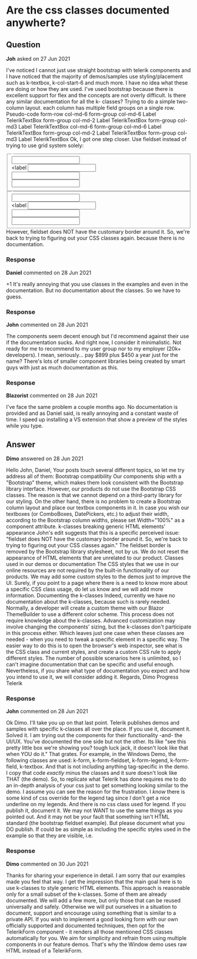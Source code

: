 # Are the css classes documented anywherte?

## Question

**Joh** asked on 27 Jun 2021

I've noticed I cannot just use straight bootstrap with telerik components and I have noticed that the majority of demos/samples use styling/placement such as k-textbox, k-col-start-6 and much more. I have no idea what these are doing or how they are used. I've used bootstrap because there is excellent support for flex and the concepts are not overly difficult. Is there any similar documentation for all the k- classes? Trying to do a simple two-column layout. each column has multiple field groups on a single row. Pseudo-code form-row col-md-6
form-group col-md-6
Label
TelerikTextBox
form-group col-md-2
Label
TelerikTextBox
form-group col-md3
Label
TelerikTextBox
col-md-6
form-group col-md-6
Label
TelerikTextBox
form-group col-md-2
Label
TelerikTextBox
form-group col-md3
Label
TelerikTextBox Ok, I got one step closer. Use fieldset instead of trying to use grid system solely: <div class="form-row"> <div class="col-md-6"> <fieldset id="LeftColumn" name="LeftColumn"> <legend> </legend> <div class="form-group"> <label> </label> <input /> </div> <div class="form-row"> <div class="col-md-8"> <label </label> <input /> </div> <div class="col-md-2"> <label> </label> <input /> </div> <div class="col-md-2"> <label> </label> <input /> </div> </div> </fieldset> <fieldset id="RightColumn" name="RightColumn"> <legend> </legend> <div class="form-group"> <label> </label> <input /> </div> <div class="form-row"> <div class="col-md-8"> <label </label> <input /> </div> <div class="col-md-2"> <label> </label> <input /> </div> <div class="col-md-2"> <label> </label> <input /> </div> </div> </fieldset> </div> </div> However, fieldset does NOT have the customary border around it. So, we're back to trying to figuring out your CSS classes again. because there is no documentation.

### Response

**Daniel** commented on 28 Jun 2021

+1 It's really annoying that you use classes in the examples and even in the documentation. But no documentation about the classes. So we have to guess.

### Response

**John** commented on 28 Jun 2021

The components seem decent enough but I'd recommend against their use if the documentation sucks. And right now, I consider it minimalistic. Not ready for me to recommend to my user group nor to my employer (20k+ developers). I mean, seriously... pay $899 plus $450 a year just for the name? There's lots of smaller component libraries being created by smart guys with just as much documentation as this.

### Response

**Blazorist** commented on 28 Jun 2021

I've face the same problem a couple months ago. No documentation is provided and as Daniel said, is really annoying and a constant waste of time. I speed up installing a VS extension that show a preview of the styles while you type.

## Answer

**Dimo** answered on 28 Jun 2021

Hello John, Daniel, Your posts touch several different topics, so let me try address all of them: Bootstrap compatibility Our components ship with a "Bootstrap" theme, which makes them look consistent with the Bootstrap library interface. However, our products do not use the Bootstrap CSS classes. The reason is that we cannot depend on a third-party library for our styling. On the other hand, there is no problem to create a Bootstrap column layout and place our textbox components in it. In case you wish our textboxes (or ComboBoxes, DatePickers, etc.) to adjust their width, according to the Bootstrap column widths, please set Width="100%" as a component attribute. k-classes breaking generic HTML elements' appearance John's edit suggests that this is a specific perceived issue: "fieldset does NOT have the customary border around it. So, we're back to trying to figuring out your CSS classes again." The fieldset border is removed by the Bootstrap library stylesheet, not by us. We do not reset the appearance of HTML elements that are unrelated to our product. Classes used in our demos or documentation The CSS styles that we use in our online resources are not required by the built-in functionality of our products. We may add some custom styles to the demos just to improve the UI. Surely, if you point to a page where there is a need to know more about a specific CSS class usage, do let us know and we will add more information. Documenting the k-classes Indeed, currently we have no documentation about the k-classes, because such is rarely needed. Normally, a developer will create a custom theme with our Blazor ThemeBuilder to use a different color scheme. This process does not require knowledge about the k-classes. Advanced customization may involve changing the components' sizing, but the k-classes don't participate in this process either. Which leaves just one case when these classes are needed - when you need to tweak a specific element in a specific way. The easier way to do this is to open the browser's web inspector, see what is the CSS class and current styles, and create a custom CSS rule to apply different styles. The number of possible scenarios here is unlimited, so I can't imagine documentation that can be specific and useful enough. Nevertheless, if you share what type of documentation you expect and how you intend to use it, we will consider adding it. Regards, Dimo Progress Telerik

### Response

**John** commented on 28 Jun 2021

Ok Dimo. I'll take you up on that last point. Telerik publishes demos and samples with specific k-classes all over the place. If you use it, document it. Solved it. I am trying out the components for their functionality -and- the UI/UX. You've documented the one side but not the other. Its like "see this pretty little box we're showing you? tough luck jack, it doesn't look like that when YOU do it." That grates. For example, in the Windows Demo, the following classes are used: k-form, k-form-fieldset, k-form-legend, k-form-field, k-textbox. And that is not including anything tag-specific in the demo. I copy that code *exactly* minus the classes and it sure doesn't look like THAT (the demo). So, to replicate what Telerik has done requires me to do an in-depth analysis of your css just to get something looking similar to the demo. I assume you can see the reason for the frustration. I *know* there is some kind of css override for the legend tag since *I* don't get a nice underline on my legends. And there is no css class used for legend. If you publish it, document it. We may not WANT to use the same things as you pointed out. And it may not be your fault that something isn't HTML standard (the bootstrap fieldset example). But please document what you DO publish. If could be as simple as including the specific styles used in the example so that they are visible, i.e. <style></style>

### Response

**Dimo** commented on 30 Jun 2021

Thanks for sharing your experience in detail. I am sorry that our examples made you feel that way. I get the impression that the main goal here is to use k-classes to style generic HTML elements. This approach is reasonable only for a small subset of the k-classes. Some of them are already documented. We will add a few more, but only those that can be reused universally and safely. Otherwise we will put ourselves in a situation to document, support and encourage using something that is similar to a private API. If you wish to implement a good looking form with our own officially supported and documented techniques, then opt for the TelerikForm component - it renders all those mentioned CSS classes automatically for you. We aim for simplicity and refrain from using multiple components in our feature demos. That's why the Window demo uses raw HTML instead of a TelerikForm.
